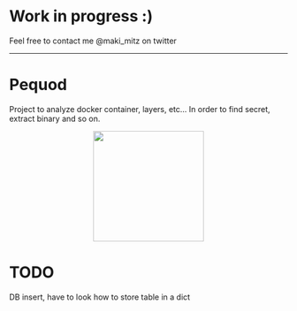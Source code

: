 # Work in progress :)

Feel free to contact me @maki\_mitz on twitter 

---

# Pequod

Project to analyze docker container, layers, etc... In order to find secret, extract binary and so on.

<center>
<img src="https://img.discogs.com/QCvoHQDkxg7MCTG8Jf4Udy-TW8U=/fit-in/600x604/filters:strip_icc():format(jpeg):mode_rgb():quality(90)/discogs-images/R-3625189-1337874312-4890.jpeg.jpg" width="200" height="200" />
</center>

# TODO

DB insert, have to look how to store table in a dict
